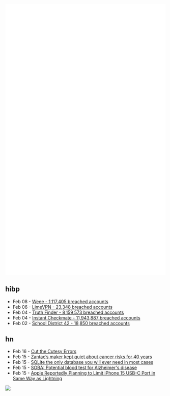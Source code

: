 ![Metrics](https://raw.githubusercontent.com/phixion/phixion/master/metrics.svg)

## hibp

<!--
for https://github.com/phixion/phixion/blob/main/.github/workflows/feeds.yml
-->
<!--START_SECTION:haveibeenpwnd-->
- Feb 08 - [Weee - 1,117,405 breached accounts](https://haveibeenpwned.com/PwnedWebsites#Weee)
- Feb 06 - [LimeVPN - 23,348 breached accounts](https://haveibeenpwned.com/PwnedWebsites#LimeVPN)
- Feb 04 - [Truth Finder - 8,159,573 breached accounts](https://haveibeenpwned.com/PwnedWebsites#TruthFinder)
- Feb 04 - [Instant Checkmate - 11,943,887 breached accounts](https://haveibeenpwned.com/PwnedWebsites#InstantCheckmate)
- Feb 02 - [School District 42 - 18,850 breached accounts](https://haveibeenpwned.com/PwnedWebsites#SchoolDistrict42)
<!--END_SECTION:haveibeenpwnd-->

## hn

<!--
for https://github.com/phixion/phixion/blob/main/.github/workflows/feeds.yml
-->
<!--START_SECTION:hn-->
- Feb 16 - [Cut the Cutesy Errors](https://alexwlchan.net/2022/no-cute/)
- Feb 15 - [Zantac’s maker kept quiet about cancer risks for 40 years](https://www.fiercepharma.com/pharma/gsk-was-warned-repeatedly-about-zantac-risks-didnt-act-warnings-bloomberg)
- Feb 15 - [SQLite the only database you will ever need in most cases](https://www.unixsheikh.com/articles/sqlite-the-only-database-you-will-ever-need-in-most-cases.html)
- Feb 15 - [SOBA: Potential blood test for Alzheimer&#x27;s disease](https://www.pnas.org/doi/10.1073/pnas.2213157119)
- Feb 15 - [Apple Reportedly Planning to Limit iPhone 15 USB-C Port in Same Way as Lightning](https://www.macrumors.com/2023/02/10/apple-planning-to-limit-iphone-15-usb-c-port/)
<!--END_SECTION:hn-->

<!--
for https://yhype.me
-->
![](https://hit.yhype.me/github/profile?user_id=13013670)
